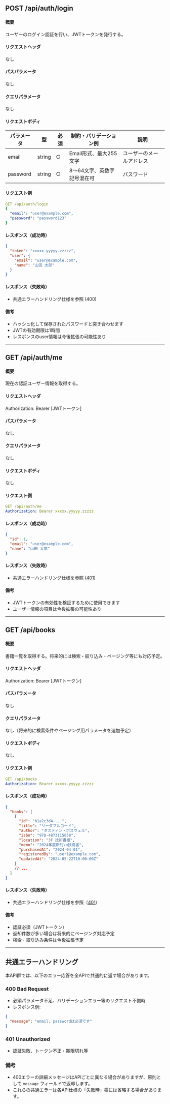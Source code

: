 ## POST /api/auth/login

#### 概要
ユーザーのログイン認証を行い、JWTトークンを発行する。

#### リクエストヘッダ
なし

#### パスパラメータ
なし

#### クエリパラメータ
なし

#### リクエストボディ
| パラメータ | 型     | 必須 | 制約・バリデーション例         | 説明                |
|------------|--------|------|-------------------------------|---------------------|
| email      | string | ○    | Email形式、最大255文字         | ユーザーのメールアドレス |
| password   | string | ○    | 8～64文字、英数字記号混在可     | パスワード          |

#### リクエスト例
```yaml
GET /api/auth/login
{
  "email": "user@example.com",
  "password": "password123"
}
```

#### レスポンス（成功時）
```json
{
  "token": "xxxxx.yyyyy.zzzzz",
  "user": {
    "email": "user@example.com",
    "name": "山田 太郎"
  }
}
```

#### レスポンス（失敗時）
- 共通エラーハンドリング仕様を参照 (400)

#### 備考
- ハッシュ化して保存されたパスワードと突き合わせます
- JWTの有効期限は1時間
- レスポンスのuser情報は今後拡張の可能性あり

---

## GET /api/auth/me

#### 概要
現在の認証ユーザー情報を取得する。

#### リクエストヘッダ
Authorization: Bearer [JWTトークン]

#### パスパラメータ
なし

#### クエリパラメータ
なし

#### リクエストボディ
なし

#### リクエスト例
```yaml
GET /api/auth/me
Authorization: Bearer xxxxx.yyyyy.zzzzz
```

#### レスポンス（成功時）
```json
{
  "id": 1,
  "email": "user@example.com",
  "name": "山田 太郎"
}
```

#### レスポンス（失敗時）
- 共通エラーハンドリング仕様を参照 ([401](#401-unauthorized))

#### 備考
- JWTトークンの有効性を検証するために使用できます
- ユーザー情報の項目は今後拡張の可能性あり

---

## GET /api/books

#### 概要
書籍一覧を取得する。将来的には検索・絞り込み・ページング等にも対応予定。

#### リクエストヘッダ
Authorization: Bearer [JWTトークン]

#### パスパラメータ
なし

#### クエリパラメータ
なし（将来的に検索条件やページング用パラメータを追加予定）

#### リクエストボディ
なし

#### リクエスト例
```yaml
GET /api/books
Authorization: Bearer xxxxx.yyyyy.zzzzz
```

#### レスポンス（成功時）
```json
{
  "books": [
    {
      "id": "b1a2c3d4-...",
      "title": "リーダブルコード",
      "author": "ダスティン・ボズウェル",
      "isbn": "978-4873115658",
      "location": "3F 技術書棚",
      "memo": "2024年度新刊\n技術書",
      "purchasedAt": "2024-04-01",
      "registeredBy": "user1@example.com",
      "updatedAt": "2024-05-22T10:00:00Z"
    }
    // ...
  ]
}
```

#### レスポンス（失敗時）
- 共通エラーハンドリング仕様を参照（[401](#401-unauthorized)）

#### 備考
- 認証必須（JWTトークン）
- 返却件数が多い場合は将来的にページング対応予定
- 検索・絞り込み条件は今後拡張予定
---

## 共通エラーハンドリング

本API群では、以下のエラー応答を全APIで共通的に返す場合があります。

### 400 Bad Request
- 必須パラメータ不足、バリデーションエラー等のリクエスト不備時
- レスポンス例:
```json
{
  "message": "email, passwordは必須です"
}
```

### 401 Unauthorized
- 認証失敗、トークン不正・期限切れ等

### 備考
- 400エラーの詳細メッセージはAPIごとに異なる場合がありますが、原則として `message` フィールドで返却します。
- これらの共通エラーは各API仕様の「失敗時」欄には省略する場合があります。
